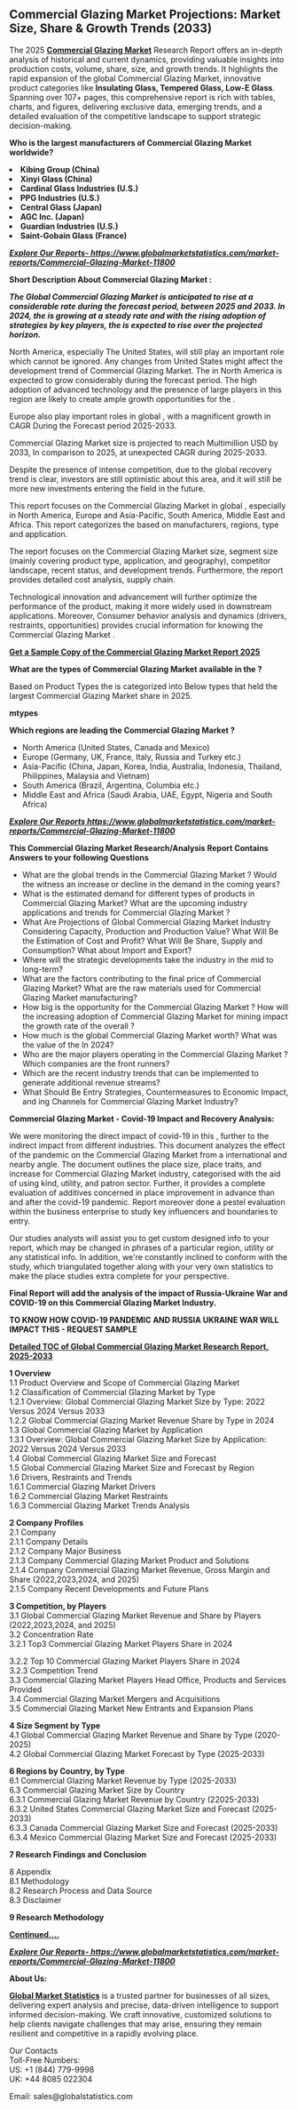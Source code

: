 <h2>Commercial Glazing Market Projections: Market Size, Share & Growth Trends (2033)</h2><p>The 2025 <strong><a href="https://www.globalmarketstatistics.com/market-reports/Commercial-Glazing-Market-11800">Commercial Glazing Market</a></strong> Research Report offers an in-depth analysis of historical and current dynamics, providing valuable insights into production costs, volume, share, size, and growth trends. It highlights the rapid expansion of the global Commercial Glazing Market, innovative product categories like <strong>Insulating Glass, Tempered Glass, Low-E Glass</strong>. Spanning over 107+ pages, this comprehensive report is rich with tables, charts, and figures, delivering exclusive data, emerging trends, and a detailed evaluation of the competitive landscape to support strategic decision-making.</p><p><strong>Who is the largest manufacturers of Commercial Glazing Market worldwide?</strong></p><p><strong><li>Kibing Group (China)<li>Xinyi Glass (China)<li>Cardinal Glass Industries (U.S.)<li>PPG Industries (U.S.)<li>Central Glass (Japan)<li>AGC Inc. (Japan)<li>Guardian Industries (U.S.)<li>Saint-Gobain Glass (France)</strong></p><p><strong><em><a href="https://www.globalmarketstatistics.com/market-reports/Commercial-Glazing-Market-11800">Explore Our Reports-&nbsp;https://www.globalmarketstatistics.com/market-reports/Commercial-Glazing-Market-11800</a></em></strong></p><p><strong>Short Description About Commercial Glazing Market :</strong></p><p><strong><em>The Global Commercial Glazing Market is anticipated to rise at a considerable rate during the forecast period, between 2025 and 2033. In 2024, the is growing at a steady rate and with the rising adoption of strategies by key players, the is expected to rise over the projected horizon.</em></strong></p><p>North America, especially The United States, will still play an important role which cannot be ignored. Any changes from United States might affect the development trend of Commercial Glazing Market. The in North America is expected to grow considerably during the forecast period. The high adoption of advanced technology and the presence of large players in this region are likely to create ample growth opportunities for the .</p><p>Europe also play important roles in global , with a magnificent growth in CAGR During the Forecast period 2025-2033.</p><p>Commercial Glazing Market size is projected to reach Multimillion USD by 2033, In comparison to 2025, at unexpected CAGR during 2025-2033.</p><p>Despite the presence of intense competition, due to the global recovery trend is clear, investors are still optimistic about this area, and it will still be more new investments entering the field in the future.</p><p>This report focuses on the Commercial Glazing Market in global , especially in North America, Europe and Asia-Pacific, South America, Middle East and Africa. This report categorizes the based on manufacturers, regions, type and application.</p><p>The report focuses on the Commercial Glazing Market size, segment size (mainly covering product type, application, and geography), competitor landscape, recent status, and development trends. Furthermore, the report provides detailed cost analysis, supply chain.</p><p>Technological innovation and advancement will further optimize the performance of the product, making it more widely used in downstream applications. Moreover, Consumer behavior analysis and dynamics (drivers, restraints, opportunities) provides crucial information for knowing the Commercial Glazing Market .</p><p><strong><a href="https://www.globalmarketstatistics.com/market-reports/Commercial-Glazing-Market-11800">Get a Sample Copy of the Commercial Glazing Market Report 2025</a></strong></p><p><strong>What are the types of Commercial Glazing Market available in the ?</strong></p><p>Based on Product Types the is categorized into Below types that held the largest Commercial Glazing Market share in 2025.</p><p><strong>mtypes</strong></p><p><strong>Which regions are leading the Commercial Glazing Market ?</strong></p><ul><li>North America (United States, Canada and Mexico)</li><li>Europe (Germany, UK, France, Italy, Russia and Turkey etc.)</li><li>Asia-Pacific (China, Japan, Korea, India, Australia, Indonesia, Thailand, Philippines, Malaysia and Vietnam)</li><li>South America (Brazil, Argentina, Columbia etc.)</li><li>Middle East and Africa (Saudi Arabia, UAE, Egypt, Nigeria and South Africa)</li></ul><p><strong><em><a href="https://www.globalmarketstatistics.com/market-reports/Commercial-Glazing-Market-11800">Explore Our Reports https://www.globalmarketstatistics.com/market-reports/Commercial-Glazing-Market-11800</a></em></strong></p><p><strong>This Commercial Glazing Market Research/Analysis Report Contains Answers to your following Questions</strong></p><ul><li>What are the global trends in the Commercial Glazing Market ? Would the witness an increase or decline in the demand in the coming years?</li><li>What is the estimated demand for different types of products in Commercial Glazing Market? What are the upcoming industry applications and trends for Commercial Glazing Market ?</li><li>What Are Projections of Global Commercial Glazing Market Industry Considering Capacity, Production and Production Value? What Will Be the Estimation of Cost and Profit? What Will Be Share, Supply and Consumption? What about Import and Export?</li><li>Where will the strategic developments take the industry in the mid to long-term?</li><li>What are the factors contributing to the final price of Commercial Glazing Market? What are the raw materials used for Commercial Glazing Market manufacturing?</li><li>How big is the opportunity for the Commercial Glazing Market ? How will the increasing adoption of Commercial Glazing Market for mining impact the growth rate of the overall ?</li><li>How much is the global Commercial Glazing Market worth? What was the value of the In 2024?</li><li>Who are the major players operating in the Commercial Glazing Market ? Which companies are the front runners?</li><li>Which are the recent industry trends that can be implemented to generate additional revenue streams?</li><li>What Should Be Entry Strategies, Countermeasures to Economic Impact, and ing Channels for Commercial Glazing Market Industry?</li></ul><p><strong>Commercial Glazing Market - Covid-19 Impact and Recovery Analysis:</strong></p><p>We were monitoring the direct impact of covid-19 in this , further to the indirect impact from different industries. This document analyzes the effect of the pandemic on the Commercial Glazing Market from a international and nearby angle. The document outlines the place size, place traits, and increase for Commercial Glazing Market industry, categorised with the aid of using kind, utility, and patron sector. Further, it provides a complete evaluation of additives concerned in place improvement in advance than and after the covid-19 pandemic. Report moreover done a pestel evaluation within the business enterprise to study key influencers and boundaries to entry.</p><p>Our studies analysts will assist you to get custom designed info to your report, which may be changed in phrases of a particular region, utility or any statistical info. In addition, we're constantly inclined to conform with the study, which triangulated together along with your very own statistics to make the place studies extra complete for your perspective.</p><p><strong>Final Report will add the analysis of the impact of Russia-Ukraine War and COVID-19 on this Commercial Glazing Market Industry.</strong></p><p><strong>TO KNOW HOW COVID-19 PANDEMIC AND RUSSIA UKRAINE WAR WILL IMPACT THIS - REQUEST SAMPLE</strong></p><p><strong><a href="https://www.globalmarketstatistics.com/market-reports/Commercial-Glazing-Market-11800">Detailed TOC of Global Commercial Glazing Market Research Report, 2025-2033</a></strong></p><p><strong>1 Overview</strong><br /> 1.1 Product Overview and Scope of Commercial Glazing Market<br /> 1.2 Classification of Commercial Glazing Market by Type<br /> 1.2.1 Overview: Global Commercial Glazing Market Size by Type: 2022 Versus 2024 Versus 2033<br /> 1.2.2 Global Commercial Glazing Market Revenue Share by Type in 2024<br /> 1.3 Global Commercial Glazing Market by Application<br /> 1.3.1 Overview: Global Commercial Glazing Market Size by Application: 2022&nbsp;Versus 2024 Versus 2033<br /> 1.4 Global Commercial Glazing Market Size and Forecast<br /> 1.5 Global Commercial Glazing Market Size and Forecast by Region<br /> 1.6 Drivers, Restraints and Trends<br /> 1.6.1 Commercial Glazing Market Drivers<br /> 1.6.2 Commercial Glazing Market Restraints<br /> 1.6.3 Commercial Glazing Market Trends Analysis</p><p><strong>2 Company Profiles</strong><br /> 2.1 Company<br /> 2.1.1 Company Details<br /> 2.1.2 Company Major Business<br /> 2.1.3 Company Commercial Glazing Market Product and Solutions<br /> 2.1.4 Company Commercial Glazing Market Revenue, Gross Margin and Share (2022,2023,2024, and 2025)<br /> 2.1.5 Company Recent Developments and Future Plans</p><p><strong>3 Competition, by Players</strong><br /> 3.1 Global Commercial Glazing Market Revenue and Share by Players (2022,2023,2024, and 2025)<br /> 3.2 Concentration Rate<br /> 3.2.1 Top3 Commercial Glazing Market Players Share in 2024</p><p>3.2.2 Top 10 Commercial Glazing Market Players Share in 2024<br /> 3.2.3 Competition Trend<br /> 3.3 Commercial Glazing Market Players Head Office, Products and Services Provided<br /> 3.4 Commercial Glazing Market Mergers and Acquisitions<br /> 3.5 Commercial Glazing Market New Entrants and Expansion Plans</p><p><strong>4 Size Segment by Type</strong><br /> 4.1 Global Commercial Glazing Market Revenue and Share by Type (2020-2025)<br /> 4.2 Global Commercial Glazing Market Forecast by Type (2025-2033)</p><p><strong>6 Regions by Country, by Type</strong><br /> 6.1 Commercial Glazing Market Revenue by Type (2025-2033)<br /> 6.3 Commercial Glazing Market Size by Country<br /> 6.3.1 Commercial Glazing Market Revenue by Country (22025-2033)<br /> 6.3.2 United States Commercial Glazing Market Size and Forecast (2025-2033)<br /> 6.3.3 Canada Commercial Glazing Market Size and Forecast (2025-2033)<br /> 6.3.4 Mexico Commercial Glazing Market Size and Forecast (2025-2033)</p><p><strong>7 Research Findings and Conclusion</strong></p><p>8 Appendix<br /> 8.1 Methodology<br /> 8.2 Research Process and Data Source<br /> 8.3 Disclaimer</p><p><strong>9 Research Methodology</strong></p><p><strong><a href="https://www.globalmarketstatistics.com/market-reports/Commercial-Glazing-Market-11800">Continued&hellip;.</a></strong></p><p><strong><em><a href="https://www.globalmarketstatistics.com/market-reports/Commercial-Glazing-Market-11800">Explore Our Reports-&nbsp;https://www.globalmarketstatistics.com/market-reports/Commercial-Glazing-Market-11800</a></em></strong></p><p><strong>About Us:</strong></p><p><strong><a href="https://www.globalmarketstatistics.com/">Global Market Statistics</a></strong> is a trusted partner for businesses of all sizes, delivering expert analysis and precise, data-driven intelligence to support informed decision-making. We craft innovative, customized solutions to help clients navigate challenges that may arise, ensuring they remain resilient and competitive in a rapidly evolving place.</p><p>Our Contacts<br /> Toll-Free Numbers:<br /> US: +1 (844) 779-9998<br /> UK: +44 8085 022304</p><p>Email: sales@globalstatistics.com</p>
